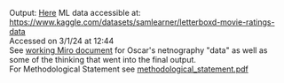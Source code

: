 Output: [Here](https://alexanstruther.github.io/speculative-methods-and-visual-data/)
ML data accessible at: https://www.kaggle.com/datasets/samlearner/letterboxd-movie-ratings-data
<br>Accessed on 3/1/24 at 12:44
<br>See [working Miro document](https://miro.com/app/board/uXjVNCotr_4=/) for Oscar's netnography "data" as well as some of the thinking that went into the final output.
<br>For Methodological Statement see [methodological_statement.pdf](https://alexanstruther.github.io/speculative-methods-and-visual-data/methodological_statement.pdf)
